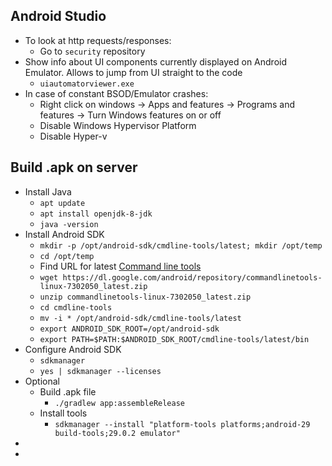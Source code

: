 ## Android Studio
* To look at http requests/responses:
    * Go to `security` repository
* Show info about UI components currently displayed on Android Emulator. Allows to jump from UI straight to the code
    * `uiautomatorviewer.exe`
* In case of constant BSOD/Emulator crashes:
    * Right click on windows -> Apps and features -> Programs and features -> Turn Windows features on or off
    * Disable Windows Hypervisor Platform
    * Disable Hyper-v

## Build .apk on server
* Install Java
    * `apt update`
    * `apt install openjdk-8-jdk`
    * `java -version`
* Install Android SDK
    * `mkdir -p /opt/android-sdk/cmdline-tools/latest; mkdir /opt/temp`
    * `cd /opt/temp`
    * Find URL for latest [Command line tools](https://developer.android.com/studio#command-tools)
    * `wget https://dl.google.com/android/repository/commandlinetools-linux-7302050_latest.zip`
    * `unzip commandlinetools-linux-7302050_latest.zip`
    * `cd cmdline-tools`
    * `mv -i * /opt/android-sdk/cmdline-tools/latest`
    * `export ANDROID_SDK_ROOT=/opt/android-sdk`
    * `export PATH=$PATH:$ANDROID_SDK_ROOT/cmdline-tools/latest/bin`
* Configure Android SDK
    * `sdkmanager`
    * `yes | sdkmanager --licenses` 
* Optional
    * Build .apk file
        * `./gradlew app:assembleRelease`
    * Install tools
        * `sdkmanager --install "platform-tools platforms;android-29 build-tools;29.0.2 emulator"`
* 
* 